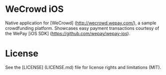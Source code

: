 # WeCrowd iOS
Native application for [WeCrowd] (http://wecrowd.wepay.com/), a sample crowdfunding platform. Showcases easy payment transactions courtesy of the WePay [iOS SDK] (https://github.com/wepay/wepay-ios).

# License
See the [LICENSE] (LICENSE.md) file for license rights and limitations (MIT).

